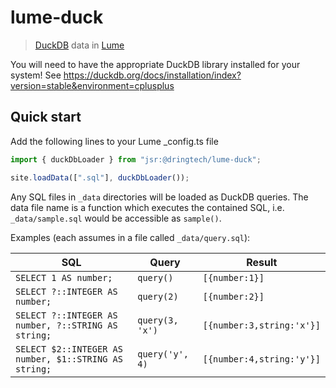 # lume-duck

> [DuckDB](https://duckdb.org) data in [Lume](https://lume.land)

You will need to have the appropriate DuckDB library installed for your system!
See
https://duckdb.org/docs/installation/index?version=stable&environment=cplusplus

## Quick start

Add the following lines to your Lume _config.ts file

```ts
import { duckDbLoader } from "jsr:@dringtech/lume-duck";

site.loadData([".sql"], duckDbLoader());
```

Any SQL files in `_data` directories will be loaded as DuckDB queries. The data
file name is a function which executes the contained SQL, i.e.
`_data/sample.sql` would be accessible as `sample()`.

Examples (each assumes in a file called `_data/query.sql`):

| SQL                                                   | Query           | Result                    |
| ----------------------------------------------------- | --------------- | ------------------------- |
| `SELECT 1 AS number;`                                 | `query()`       | `[{number:1}]`            |
| `SELECT ?::INTEGER AS number;`                        | `query(2)`      | `[{number:2}]`            |
| `SELECT ?::INTEGER AS number, ?::STRING AS string;`   | `query(3, 'x')` | `[{number:3,string:'x'}]` |
| `SELECT $2::INTEGER AS number, $1::STRING AS string;` | `query('y', 4)` | `[{number:4,string:'y'}]` |
